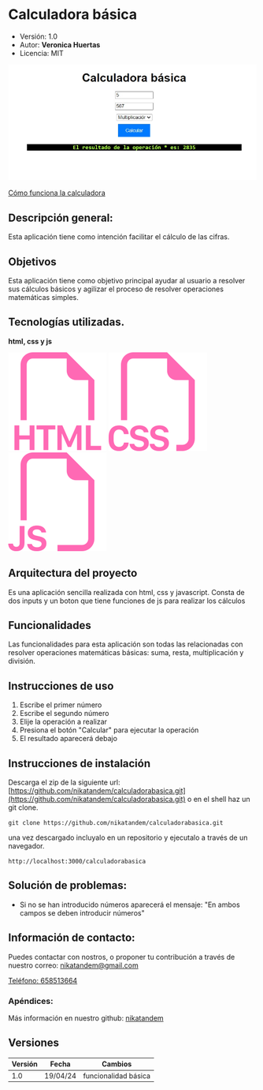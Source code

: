 # Calculadora básica
- Versión: 1.0
- Autor: **Veronica Huertas**
- Licencia: MIT



![captacion de la aplicacion](calculadora-basica.jpg)

[Cómo funciona la calculadora](README.md)


## Descripción general:
Esta aplicación tiene como intención facilitar el cálculo de las cifras. 


## Objetivos
Esta aplicación tiene como objetivo principal ayudar al usuario a resolver sus cálculos básicos y agilizar el proceso de resolver operaciones matemáticas simples.

## Tecnologías utilizadas.
**html, css y js**

![icono-html](./html.svg)
![icono-html](./css.svg)
![icono-html](./js.svg)

## Arquitectura del proyecto
Es una aplicación sencilla realizada con html, css y javascript. 
Consta de dos inputs y un boton que tiene funciones de js para realizar los cálculos
## Funcionalidades
Las funcionalidades para esta aplicación son todas las relacionadas con resolver operaciones matemáticas básicas: suma, resta, multiplicación y división.
## Instrucciones de uso
1. Escribe el primer número 
2. Escribe el segundo número
3. Elije la operación a realizar
4. Presiona el botón "Calcular" para ejecutar la operación
5. El resultado aparecerá debajo

## Instrucciones de instalación
Descarga el zip de la siguiente url: 
[https://github.com/nikatandem/calculadorabasica.git](https://github.com/nikatandem/calculadorabasica.git)
o en el shell haz un git clone.
```shell
git clone https://github.com/nikatandem/calculadorabasica.git
```
una vez descargado incluyalo en un repositorio y ejecutalo a través de un navegador.
```
http://localhost:3000/calculadorabasica
```

## Solución de problemas:
- Si no se han introducido números aparecerá el mensaje: "En ambos campos se deben introducir números"


## Información de contacto:
Puedes contactar con nostros, o proponer tu contribución a través de nuestro correo:
[nikatandem@gmail.com](mailto:nikatandem@gmail.com)

[Teléfono: 658513664](tel:+34666666666)



### Apéndices:
Más información en nuestro github:
[nikatandem](https://nikatandem.github.io)

## Versiones
|Versión|Fecha|Cambios|
|--|--|--|
|1.0|19/04/24|funcionalidad básica|

